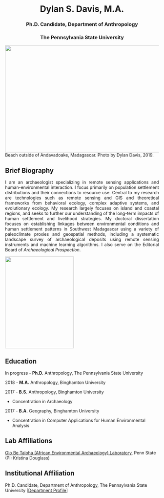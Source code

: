 <html>
<body>
<h1 style="text-align: center;">Dylan S. Davis, M.A.</h1>
<h3 style="text-align: center;">Ph.D. Candidate, Department of Anthropology</h3>
<h3 style="text-align: center;">The Pennsylvania State University</h3>
<caption id="attachment_65" align="aligncenter" width="621"><a href="https://sites.psu.edu/ddavis/files/2020/04/20190718_121133.jpg"><img class="wp-image-65" src="https://sites.psu.edu/ddavis/files/2020/04/20190718_121133-300x169.jpg" alt="" width="621" height="350" /></a> Beach outside of Andavadoake, Madagascar. Photo by Dylan Davis, 2019.</caption>
<h2>Brief Biography</h2>
<p style="text-align: justify;">I am an archaeologist specializing in remote sensing applications and human-environmental interaction. I focus primarily on population settlement distributions and their connections to resource use. Central to my research are technologies such as remote sensing and GIS and theoretical frameworks from behavioral ecology, complex adaptive systems, and evolutionary ecology. My research largely focuses on island and coastal regions, and seeks to further our understanding of the long-term impacts of human settlement and livelihood strategies. My doctoral dissertation focuses on establishing linkages between environmental conditions and human settlement patterns in Southwest Madagascar using a variety of paleoclimate proxies and geospatial methods, including a systematic landscape survey of archaeological deposits using remote sensing instruments and machine learning algorithms. I also serve on the Editorial Board of <em>Archaeological Prospection</em>.</p>
<a href="https://sites.psu.edu/ddavis/files/2020/04/FullSizeR1.jpg"><img class="size-medium wp-image-64 aligncenter" src="https://sites.psu.edu/ddavis/files/2020/04/FullSizeR1-225x300.jpg" alt="" width="225" height="300" /></a>
<h2>Education</h2>
In progress - <strong>Ph.D.</strong> Anthropology, The Pennsylvania State University

2018 - <strong>M.A.</strong> Anthropology, Binghamton University

2017 - <strong>B.S.</strong> Anthropology, Binghamton University
<ul>
 	<li>Concentration in Archaeology</li>
</ul>
2017 - <strong>B.A.</strong> Geography, Binghamton University
<ul>
 	<li>Concentration in Computer Applications for Human Environmental Analysis</li>
</ul>
<h2>Lab Affiliations</h2>
<a href="https://obtlab.la.psu.edu">Olo Be Taloha (African Environmental Archaeology) Laboratory</a>, Penn State (PI: Kristina Douglass)
<h2>Institutional Affiliation</h2>
Ph.D. Candidate, Department of Anthropology, The Pennsylvania State University [<a href="https://anth.la.psu.edu/people/dsd40">Department Profile</a>]
</body>
</html>
